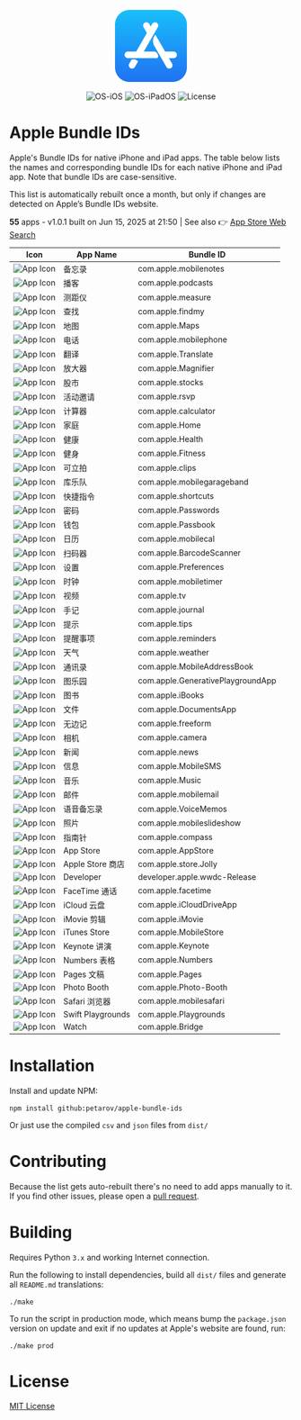 <p align="center">
  <img src="../app-store.png" width="128"/>
</p>
<p align="center">
  <img alt="OS-iOS" src="https://img.shields.io/badge/iOS-gray?style=flat-square"/>
  <img alt="OS-iPadOS" src="https://img.shields.io/badge/iPadOS-gray?style=flat-square"/>
  <img alt="License" src="https://img.shields.io/github/license/petarov/google-app-ids?style=square">
</p>

# Apple Bundle IDs

Apple's Bundle IDs for native iPhone and iPad apps. The table below lists the names and corresponding bundle IDs for each native iPhone and iPad app. Note that bundle IDs are case-sensitive.

This list is automatically rebuilt once a month, but only if changes are detected on Apple’s Bundle IDs website.

**55** apps - v1.0.1 built on Jun 15, 2025 at 21:50 | See also :point_right: [App Store Web Search](https://github.com/petarov/appstore-web-search)



| Icon | App Name | Bundle ID |
| --- | --- | --- |
| ![App Icon](https://help.apple.com/assets/67EF090B19A46CB76A0AD621/67EF090FD48079505B0B4F84/zh_CN/c0b2e5615a23beca598e9a389f2a8299.png) | 备忘录 |  com.apple.mobilenotes
| ![App Icon](https://help.apple.com/assets/67EF090B19A46CB76A0AD621/67EF090FD48079505B0B4F84/zh_CN/aa0d7270566902790647a2d674334fbb.png) | 播客 |  com.apple.podcasts
| ![App Icon](https://help.apple.com/assets/67EF090B19A46CB76A0AD621/67EF090FD48079505B0B4F84/zh_CN/63fa68e20397e9b04963deaaceed64fe.png) | 测距仪 |  com.apple.measure
| ![App Icon](https://help.apple.com/assets/67EF090B19A46CB76A0AD621/67EF090FD48079505B0B4F84/zh_CN/517f23fce6cb0ce5aa8c36bfa5cf5ce3.png) | 查找 |  com.apple.findmy
| ![App Icon](https://help.apple.com/assets/67EF090B19A46CB76A0AD621/67EF090FD48079505B0B4F84/zh_CN/21e8c59cd2f31008048b15875a0abc56.png) | 地图 |  com.apple.Maps
| ![App Icon](https://help.apple.com/assets/67EF090B19A46CB76A0AD621/67EF090FD48079505B0B4F84/zh_CN/4b79edee58737b87ad81195e6f3dd4da.png) | 电话 |  com.apple.mobilephone
| ![App Icon](https://help.apple.com/assets/67EF090B19A46CB76A0AD621/67EF090FD48079505B0B4F84/zh_CN/4b5d59237c84dd7436631525e8a6a3e4.png) | 翻译 |  com.apple.Translate
| ![App Icon](https://help.apple.com/assets/67EF090B19A46CB76A0AD621/67EF090FD48079505B0B4F84/zh_CN/3f46f04e5802f10fc0b0e8ec05a7a84a.png) | 放大器 |  com.apple.Magnifier
| ![App Icon](https://help.apple.com/assets/67EF090B19A46CB76A0AD621/67EF090FD48079505B0B4F84/zh_CN/903deff89ddd59acfbd8c6caab55a1bb.png) | 股市 |  com.apple.stocks
| ![App Icon](https://help.apple.com/assets/67EF090B19A46CB76A0AD621/67EF090FD48079505B0B4F84/zh_CN/21ec289aed65b5b3fc1141aa126b4b6e.png) | 活动邀请 |  com.apple.rsvp
| ![App Icon](https://help.apple.com/assets/67EF090B19A46CB76A0AD621/67EF090FD48079505B0B4F84/zh_CN/7c97cffba40e56cf9e2ccde17c2fbc3a.png) | 计算器 |  com.apple.calculator
| ![App Icon](https://help.apple.com/assets/67EF090B19A46CB76A0AD621/67EF090FD48079505B0B4F84/zh_CN/01ef17ed118fde0508f256c8c7de5468.png) | 家庭 |  com.apple.Home
| ![App Icon](https://help.apple.com/assets/67EF090B19A46CB76A0AD621/67EF090FD48079505B0B4F84/zh_CN/b0b0ac1b1c7d6b411c5e8c61ef41aa87.png) | 健康 |  com.apple.Health
| ![App Icon](https://help.apple.com/assets/67EF090B19A46CB76A0AD621/67EF090FD48079505B0B4F84/zh_CN/a4f03fe8b7b21fa3160be027c203ed91.png) | 健身 |  com.apple.Fitness
| ![App Icon](https://help.apple.com/assets/67EF090B19A46CB76A0AD621/67EF090FD48079505B0B4F84/zh_CN/db4a600f94b01081bc7465360d1224d4.png) | 可立拍 |  com.apple.clips
| ![App Icon](https://help.apple.com/assets/67EF090B19A46CB76A0AD621/67EF090FD48079505B0B4F84/zh_CN/0f841429c6c8ee40503d92a613ae39bf.png) | 库乐队 |  com.apple.mobilegarageband
| ![App Icon](https://help.apple.com/assets/67EF090B19A46CB76A0AD621/67EF090FD48079505B0B4F84/zh_CN/4df05abf5b188d68885bccb1bcf2850f.png) | 快捷指令 |  com.apple.shortcuts
| ![App Icon](https://help.apple.com/assets/67EF090B19A46CB76A0AD621/67EF090FD48079505B0B4F84/zh_CN/ff86901fcd5b91cc329ec9162f4c8b20.png) | 密码 |  com.apple.Passwords
| ![App Icon](https://help.apple.com/assets/67EF090B19A46CB76A0AD621/67EF090FD48079505B0B4F84/zh_CN/226f3fa27b98e21cbfc3bcfb1567e5f5.png) | 钱包 |  com.apple.Passbook
| ![App Icon](https://help.apple.com/assets/67EF090B19A46CB76A0AD621/67EF090FD48079505B0B4F84/zh_CN/b9ab1e6677051c83b3d943446e44a0e0.png) | 日历 |  com.apple.mobilecal
| ![App Icon](https://help.apple.com/assets/67EF090B19A46CB76A0AD621/67EF090FD48079505B0B4F84/zh_CN/6d763bf7333100d4169805acf48af972.png) | 扫码器 |  com.apple.BarcodeScanner
| ![App Icon](https://help.apple.com/assets/67EF090B19A46CB76A0AD621/67EF090FD48079505B0B4F84/zh_CN/d30a5c899b4d74d638b75344df55241f.png) | 设置 |  com.apple.Preferences
| ![App Icon](https://help.apple.com/assets/67EF090B19A46CB76A0AD621/67EF090FD48079505B0B4F84/zh_CN/b14f3d8973d3ca1bfa9d5ea4027f63bb.png) | 时钟 |  com.apple.mobiletimer
| ![App Icon](https://help.apple.com/assets/67EF090B19A46CB76A0AD621/67EF090FD48079505B0B4F84/zh_CN/8e6906b1c11f413896b408e665fc0471.png) | 视频 |  com.apple.tv
| ![App Icon](https://help.apple.com/assets/67EF090B19A46CB76A0AD621/67EF090FD48079505B0B4F84/zh_CN/6fbb5e5edde48d5f12f870d5b2a51441.png) | 手记 |  com.apple.journal
| ![App Icon](https://help.apple.com/assets/67EF090B19A46CB76A0AD621/67EF090FD48079505B0B4F84/zh_CN/9cf29cf7a2549bbda39f06f3c2ea7001.png) | 提示 |  com.apple.tips
| ![App Icon](https://help.apple.com/assets/67EF090B19A46CB76A0AD621/67EF090FD48079505B0B4F84/zh_CN/b00f84807218a0d62cb0929f521c2516.png) | 提醒事项 |  com.apple.reminders
| ![App Icon](https://help.apple.com/assets/67EF090B19A46CB76A0AD621/67EF090FD48079505B0B4F84/zh_CN/6d6a684739e9f5f4e6fa917443006680.png) | 天气 |  com.apple.weather
| ![App Icon](https://help.apple.com/assets/67EF090B19A46CB76A0AD621/67EF090FD48079505B0B4F84/zh_CN/ed7c13771c0469d2ac8c43e15290f96e.png) | 通讯录 |  com.apple.MobileAddressBook
| ![App Icon](https://help.apple.com/assets/67EF090B19A46CB76A0AD621/67EF090FD48079505B0B4F84/zh_CN/a4e9cfb76cffda764ffd42814f24ad84.png) | 图乐园 |  com.apple.GenerativePlaygroundApp
| ![App Icon](https://help.apple.com/assets/67EF090B19A46CB76A0AD621/67EF090FD48079505B0B4F84/zh_CN/c88fa9ecbb6675a159f41495bb32828e.png) | 图书 |  com.apple.iBooks
| ![App Icon](https://help.apple.com/assets/67EF090B19A46CB76A0AD621/67EF090FD48079505B0B4F84/zh_CN/bbba03c60b17e15b9b3965610bb5113d.png) | 文件 |  com.apple.DocumentsApp
| ![App Icon](https://help.apple.com/assets/67EF090B19A46CB76A0AD621/67EF090FD48079505B0B4F84/zh_CN/2d4becfdf775f986b72c5aeabf88785c.png) | 无边记 |  com.apple.freeform
| ![App Icon](https://help.apple.com/assets/67EF090B19A46CB76A0AD621/67EF090FD48079505B0B4F84/zh_CN/852af75bbc61abf8ee80521e6e720a53.png) | 相机 |  com.apple.camera
| ![App Icon](https://help.apple.com/assets/67EF090B19A46CB76A0AD621/67EF090FD48079505B0B4F84/zh_CN/5902d4f959872384818a58ca6a1ae6d2.png) | 新闻 |  com.apple.news
| ![App Icon](https://help.apple.com/assets/67EF090B19A46CB76A0AD621/67EF090FD48079505B0B4F84/zh_CN/badc9485650ffe05e65b87247c1104e7.png) | 信息 |  com.apple.MobileSMS
| ![App Icon](https://help.apple.com/assets/67EF090B19A46CB76A0AD621/67EF090FD48079505B0B4F84/zh_CN/a694b0a32b8247797c9e95952f4e5df1.png) | 音乐 |  com.apple.Music
| ![App Icon](https://help.apple.com/assets/67EF090B19A46CB76A0AD621/67EF090FD48079505B0B4F84/zh_CN/aa62abf5cc9d0835a2c78f52d57361d1.png) | 邮件 |  com.apple.mobilemail
| ![App Icon](https://help.apple.com/assets/67EF090B19A46CB76A0AD621/67EF090FD48079505B0B4F84/zh_CN/34348da8f13ef5e7bcccd7f7603681b2.png) | 语音备忘录 |  com.apple.VoiceMemos
| ![App Icon](https://help.apple.com/assets/67EF090B19A46CB76A0AD621/67EF090FD48079505B0B4F84/zh_CN/98c461003313f2eba5a8e22b1c0645b3.png) | 照片 |  com.apple.mobileslideshow
| ![App Icon](https://help.apple.com/assets/67EF090B19A46CB76A0AD621/67EF090FD48079505B0B4F84/zh_CN/9b0fd77dd7bb2fd155a3105ae207c5cf.png) | 指南针 |  com.apple.compass
| ![App Icon](https://help.apple.com/assets/67EF090B19A46CB76A0AD621/67EF090FD48079505B0B4F84/zh_CN/96426e514e8d7a61582484074bcc45b8.png) | App Store |  com.apple.AppStore
| ![App Icon](https://help.apple.com/assets/67EF090B19A46CB76A0AD621/67EF090FD48079505B0B4F84/zh_CN/b2881b6dc934a86e35cabd5b1cea04d7.png) | Apple Store 商店 |  com.apple.store.Jolly
| ![App Icon](https://help.apple.com/assets/67EF090B19A46CB76A0AD621/67EF090FD48079505B0B4F84/zh_CN/5053f7e86ca80433daf81d6db7e3be94.png) | Developer |  developer.apple.wwdc-Release
| ![App Icon](https://help.apple.com/assets/67EF090B19A46CB76A0AD621/67EF090FD48079505B0B4F84/zh_CN/41f9ab48e1f232a876c8151d5ac0f624.png) | FaceTime 通话 |  com.apple.facetime
| ![App Icon](https://help.apple.com/assets/67EF090B19A46CB76A0AD621/67EF090FD48079505B0B4F84/zh_CN/c396f6a8b5dbddb3c16305d09dc50bf0.png) | iCloud 云盘 |  com.apple.iCloudDriveApp
| ![App Icon](https://help.apple.com/assets/67EF090B19A46CB76A0AD621/67EF090FD48079505B0B4F84/zh_CN/047cd8cc1ee8e11e23526c4e13d36b83.png) | iMovie 剪辑 |  com.apple.iMovie
| ![App Icon](https://help.apple.com/assets/67EF090B19A46CB76A0AD621/67EF090FD48079505B0B4F84/zh_CN/fc84d3f76f5e4c994a31a19bb20f8024.png) | iTunes Store |  com.apple.MobileStore
| ![App Icon](https://help.apple.com/assets/67EF090B19A46CB76A0AD621/67EF090FD48079505B0B4F84/zh_CN/99dec81ae642515ae23dda1df9ccf473.png) | Keynote 讲演 |  com.apple.Keynote
| ![App Icon](https://help.apple.com/assets/67EF090B19A46CB76A0AD621/67EF090FD48079505B0B4F84/zh_CN/1ad975d8d6d73976f28bd2989ff623e6.png) | Numbers 表格 |  com.apple.Numbers
| ![App Icon](https://help.apple.com/assets/67EF090B19A46CB76A0AD621/67EF090FD48079505B0B4F84/zh_CN/df93cc9c0b4eca27c6bda3ad27050405.png) | Pages 文稿 |  com.apple.Pages
| ![App Icon](https://help.apple.com/assets/67EF090B19A46CB76A0AD621/67EF090FD48079505B0B4F84/zh_CN/1f342434cb220654d752fc7e1a89c047.png) | Photo Booth |  com.apple.Photo-Booth
| ![App Icon](https://help.apple.com/assets/67EF090B19A46CB76A0AD621/67EF090FD48079505B0B4F84/zh_CN/164477f6e7625112669ec4331fe37ed6.png) | Safari 浏览器 |  com.apple.mobilesafari
| ![App Icon](https://help.apple.com/assets/67EF090B19A46CB76A0AD621/67EF090FD48079505B0B4F84/zh_CN/5fbf9f6dd414b51b287b39b6187e6a99.png) | Swift Playgrounds |  com.apple.Playgrounds
| ![App Icon](https://help.apple.com/assets/67EF090B19A46CB76A0AD621/67EF090FD48079505B0B4F84/zh_CN/88bbdf6763f0a0824b3ff636dd757e17.png) | Watch |  com.apple.Bridge


# Installation

Install and update NPM:

    npm install github:petarov/apple-bundle-ids

Or just use the compiled `csv` and `json` files from `dist/`

# Contributing

Because the list gets auto-rebuilt  there's no need to add apps manually to it. If you find other issues, please open a [pull request](https://github.com/petarov/apple-bundle-ids/pulls).

# Building

Requires Python `3.x` and working Internet connection.

Run the following to install dependencies, build all `dist/` files and generate all `README.md` translations:

    ./make

To run the script in production mode, which means bump the `package.json` version on update and exit if no updates at Apple's website are found, run:

    ./make prod

# License

[MIT License](LICENSE)
